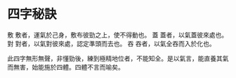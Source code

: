 # 四字秘訣

敷	敷者，運氣於己身，敷布彼勁之上，使不得動也。
蓋	蓋者，以氣蓋彼來處也。
對	對者，以氣對彼來處，認定準頭而去也。
吞	吞者，以氣全吞而入於化也。

此四字無形無聲，非懂勁後，練到極精地位者，不能知全。是以氣言，能直養其氣而無害，始能施於四體。四體不言而喻矣。